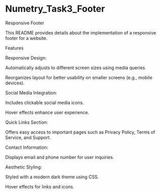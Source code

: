 # Numetry_Task3_Footer

Responsive Footer 

This README provides details about the implementation of a responsive footer for a website.

Features

Responsive Design:

Automatically adjusts to different screen sizes using media queries.

Reorganizes layout for better usability on smaller screens (e.g., mobile devices).

Social Media Integration:

Includes clickable social media icons.

Hover effects enhance user experience.

Quick Links Section:

Offers easy access to important pages such as Privacy Policy, Terms of Service, and Support.

Contact Information:

Displays email and phone number for user inquiries.

Aesthetic Styling:

Styled with a modern dark theme using CSS.

Hover effects for links and icons.
